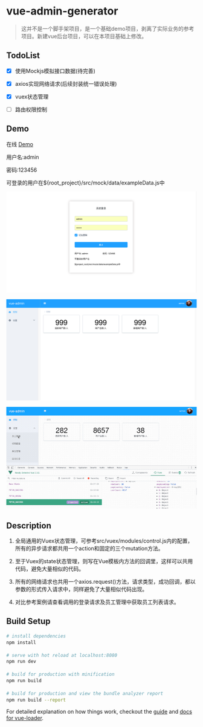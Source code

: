 # vue-admin-generator

> 这并不是一个脚手架项目，是一个基础demo项目，剥离了实际业务的参考项目。新建vue后台项目，可以在本项目基础上修改。

## TodoList

- [x] 使用Mockjs模拟接口数据(待完善)

- [x] axios实现网络请求(后续封装统一错误处理)

- [x] vuex状态管理

- [ ] 路由权限控制

## Demo

 在线 [Demo](https://jibenziliao.github.io/vue-admin-generator)

 用户名:admin

 密码:123456

 可登录的用户在${root_project}/src/mock/data/exampleData.js中

 ![登录页](./img/login.png)

 ![首页](./img/home.png)

 ![员工管理](./img/employee.gif)

## Description

  1. 全局通用的Vuex状态管理，可参考src/vuex/modules/control.js内的配置，所有的异步请求都共用一个action和固定的三个mutation方法。

  2. 至于Vuex的state状态管理，则写在Vue模板内方法的回调里，这样可以共用代码，避免大量相似的代码。

  3. 所有的网络请求也共用一个axios.request()方法，请求类型，成功回调，都以参数的形式传入请求中，同样避免了大量相似代码出现。

  4. 对比参考案例请查看调用的登录请求及员工管理中获取员工列表请求。

## Build Setup

``` bash
# install dependencies
npm install

# serve with hot reload at localhost:8080
npm run dev

# build for production with minification
npm run build

# build for production and view the bundle analyzer report
npm run build --report
```

For detailed explanation on how things work, checkout the [guide](http://vuejs-templates.github.io/webpack/) and [docs for vue-loader](http://vuejs.github.io/vue-loader).
